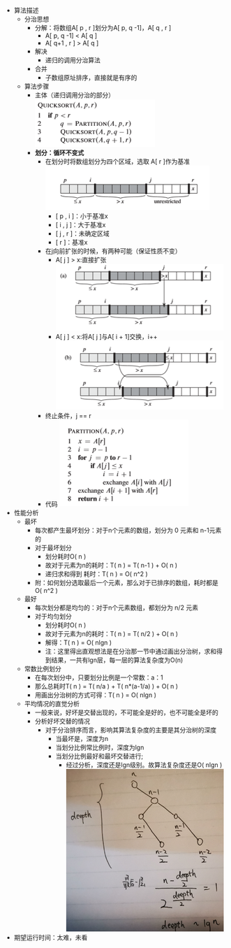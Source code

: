 - 算法描述
    - 分治思想
        - 分解：将数组A[ p , r ]划分为A[ p, q -1]，A[ q , r ]
            - A[ p, q -1] < A[ q ]
            - A[ q+1 , r ] > A[ q ]
        - 解决
            - 递归的调用分治算法
        - 合并
            - 子数组原址排序，直接就是有序的
    - 算法步骤
        - 主体（递归调用分治的部分） ![image.jpg](../assets/5f3f8ed2-d0ce-48f9-8057-077870c23204-1115003.jpg)
        - **划分：循环不变式**
            - 在划分时将数组划分为四个区域，选取 A[ r ]作为基准 ![image.jpg](../assets/f1070d50-f694-4aef-8e3d-f570c853b650-1115003.jpg)
                - [ p , i ]：小于基准x
                - [ i , j ]：大于基准x
                - [ j , r ]：未确定区域
                - [ r ]：基准x
            - 在j向前扩张的时候，有两种可能（保证性质不变）
                - A[ j ] > x:直接扩张 ![image.jpg](../assets/51a2c2e6-6da3-4077-8b80-7e402dfcfee7-1115003.jpg)
                - A[ j ] < x:将A[ j ]与A[ i + 1]交换，i++ ![image.jpg](../assets/cd52abed-b049-4e15-ba7e-5c7bc9746355-1115003.jpg)
            - 终止条件，j == r
            - 代码 ![image.jpg](../assets/26ec70ab-761e-4b6f-87df-239b8657d904-1115003.jpg)
- 性能分析
    - 最坏
        - 每次都产生最坏划分：对于n个元素的数组，划分为 0 元素和 n-1元素的
        - 对于最坏划分
            - 划分耗时O( n )
            - 故对于元素为n的耗时：T( n ) = T( n-1 ) + O( n )
            - 递归求和得到 耗时：T( n ) = O( n^2 )
        - 附：如何划分选取最后一个元素，那么对于已排序的数组，耗时都是O( n^2 )
    - 最好
        - 每次划分都是均匀的：对于n个元素数组，都划分为 n/2 元素
        - 对于均匀划分
            - 划分耗时O( n )
            - 故对于元素为n的耗时：T( n ) = T( n/2 ) + O( n )
            - 解得：T( n ) = O( nlgn )   
            - 注：这里得出直观想法是在分治那一节中通过画出分治树，求和得到结果，一共有lgn层，每一层的算法复杂度为O(n)
    - 常数比例划分
        - 在每次划分中，只要划分比例是一个常数：a：1
        - 那么总耗时T( n ) = T( n/a ) + T( n*(a-1/a) ) + O( n )
        - 用画出分治树的方式可得：T( n )  = O( nlgn )
    - 平均情况的直觉分析
        - 一般来说，好坏是交替出现的，不可能全是好的，也不可能全是坏的
        - 分析好坏交替的情况
            - 对于分治排序而言，影响其算法复杂度的主要是其分治树的深度
                - 当最坏是，深度为n
                - 当划分比例常比例时，深度为lgn
                - 当划分比例最好和最坏交替进行;
                    - 经过分析，深度还是lgn级别。故算法复杂度还是O( nlgn ) ![image.jpg](../assets/478a1be8-d275-4706-86d5-889af633a8b8-1115003.jpg)
- 期望运行时间：太难，未看
